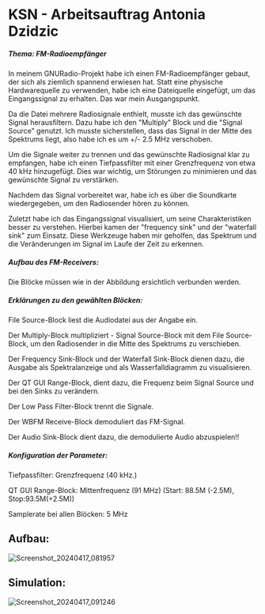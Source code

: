 # KSN - Arbeitsauftrag Antonia Dzidzic

##### Thema: FM-Radioempfänger

In meinem GNURadio-Projekt habe ich einen FM-Radioempfänger gebaut, der sich als ziemlich spannend erwiesen hat. Statt eine physische Hardwarequelle zu verwenden, habe ich eine Dateiquelle eingefügt, um das Eingangssignal zu erhalten. Das war mein Ausgangspunkt.

Da die Datei mehrere Radiosignale enthielt, musste ich das gewünschte Signal herausfiltern. Dazu habe ich den "Multiply" Block und die "Signal Source" genutzt. Ich musste sicherstellen, dass das Signal in der Mitte des Spektrums liegt, also habe ich es um +/- 2.5 MHz verschoben.

Um die Signale weiter zu trennen und das gewünschte Radiosignal klar zu empfangen, habe ich einen Tiefpassfilter mit einer Grenzfrequenz von etwa 40 kHz hinzugefügt. Dies war wichtig, um Störungen zu minimieren und das gewünschte Signal zu verstärken.

Nachdem das Signal vorbereitet war, habe ich es über die Soundkarte wiedergegeben, um den Radiosender hören zu können. 

Zuletzt habe ich das Eingangssignal visualisiert, um seine Charakteristiken besser zu verstehen. Hierbei kamen der "frequency sink" und der "waterfall sink" zum Einsatz. Diese Werkzeuge haben mir geholfen, das Spektrum und die Veränderungen im Signal im Laufe der Zeit zu erkennen.

##### Aufbau des FM-Receivers:

Die Blöcke müssen wie in der Abbildung ersichtlich verbunden werden.


##### Erklärungen zu den gewählten Blöcken:

File Source-Block liest die Audiodatei aus der Angabe ein.

Der Multiply-Block multipliziert - Signal Source-Block mit dem File Source-Block, um den Radiosender in die Mitte des Spektrums zu verschieben.

Der Frequency Sink-Block und der Waterfall Sink-Block dienen dazu, die Ausgabe als Spektralanzeige und als Wasserfalldiagramm zu visualisieren.

Der QT GUI Range-Block, dient dazu, die Frequenz beim Signal Source und bei den Sinks zu verändern.

Der Low Pass Filter-Block trennt die Signale.

Der WBFM Receive-Block demoduliert das FM-Signal.

Der Audio Sink-Block dient dazu, die demodulierte Audio abzuspielen!!

##### Konfiguration der Parameter:

Tiefpassfilter: Grenzfrequenz (40 kHz.)

QT GUI Range-Block: Mittenfrequenz (91 MHz) (Start: 88.5M (-2.5M), Stop:93.5M(+2.5M))

Samplerate bei allen Blöcken: 5 MHz

## Aufbau:

![Screenshot_20240417_081957](https://github.com/Antonia1969/KSN/assets/131359444/210f7292-b0f9-4cff-8c33-521aa521575d)


## Simulation: 

![Screenshot_20240417_091246](https://github.com/Antonia1969/KSN/assets/131359444/7cc19bd5-1252-4dfa-bb99-d9844cd815d3)







